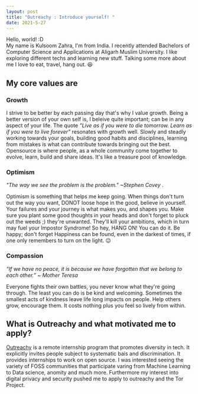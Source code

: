 ```yaml
---
layout: post
title: "Outreachy : Introduce yourself! "
date: 2021-5-27
---
```

Hello, world! :D <br>
My name is Kulsoom Zahra, I'm from India. I recently attended Bachelors of Computer Science and Applications at Aligarh Muslim University.
I like exploring different techs and learning new stuff. Talking some more about me I love to eat, travel, hang out. &#128518; 
<h2>My core values are </h2>
<h3><strong>Growth</strong></h3> <p> I strive to be better by each passing day that's why I value growth. Being a better version of your own self is, I beleive quite important; can be in any aspect of your life. The quote <em>"Live as if you were to die tomorrow. Learn as if you were to live forever"</em>  resonates with growth well. Slowly and steadly working towards your goals, building good habits and disciplines, learning from mistakes is what can contribute towards bringing out the best.
Opensource is where people, as a whole community come together to evolve, learn, build and share ideas. It's like a treasure pool of knowledge.</p>
<h3><strong>Optimism</strong></h3>
<em>"The way we see the problem is the problem."  ~Stephen Covey </em>.
<p> Optimism is something that helps me keep going. When things don't turn out the way you want, DONOT loose hope in the good, believe in yourself. Your failures and your journey is what makes you, and shapes you. Make sure you plant some good thoughts in your heads and don't forget to pluck out the weeds ;) they're unwanted. They'll kill your ambitions, which in turn may fuel your Impostor Syndrome!
So hey, HANG ON! You can do it. 
Be happy; don't forget Happiness can be found, even in the darkest of times, if one only remembers to turn on the light. &#128521; </p> 
<h3><strong>Compassion</strong></h3> <em>“If we have no peace, it is because we have forgotten that we belong to each other.”
~ Mother Teresa</em>
<p>
Everyone fights their own battles, you never know what they're going through. The least you can do is be kind and welcoming. Sometimes the smallest acts of kindness leave life long impacts on people. Help others grow, encourage them. It costs nothing plus you feel so lively from within. 
</p>
<h2>What is Outreachy and what motivated me to apply?</h2>
<a href="https://www.outreachy.org/">Outreachy</a> is a remote internship program that promotes diversity in tech. It explicitly invites people subject to systematic bais and discrimination.
It provides internships to work on open source. I was interested seeing the variety of FOSS communities that participate varing from Machine Learning to Data science, anomity and much more. Furthermore my interest into digital privacy and security pushed me to apply to outreachy and the Tor Project.

